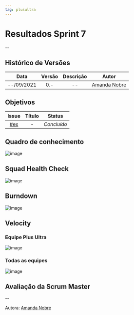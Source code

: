 ```yaml
---
tag: plusultra
---
```

# Resultados Sprint 7
--

## Histórico de Versões

| Data       | Versão | Descrição                      | Autor             |
| :--------: | :----: | :----------:                   | :---------------: |
| --/09/2021 |  0.-   | -- | [Amanda Nobre](https://github.com/AmandaNbr)|

## Objetivos

|  Issue  |                   Título                  |              Status             | 
|:-------:|:-----------------------------------------:|:-------------------------------:|
| [#ex](https://github.com/fga-eps-mds/2021-1-Bot/issues) | - | _Concluído_ |


## Quadro de conhecimento

![image]()

## Squad Health Check

![image]()

## Burndown

![image]()

## Velocity 

### Equipe Plus Ultra

![image]()

### Todas as equipes

![image]()

## Avaliação da Scrum Master
--

Autora: [Amanda Nobre](https://github.com/AmandaNbr)